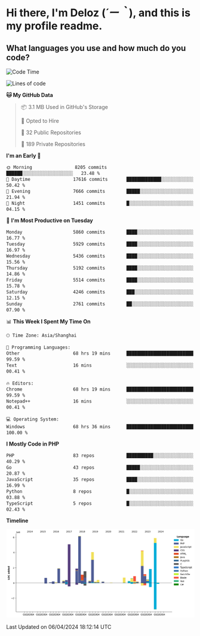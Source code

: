 # **Hi there, I'm Deloz (*´ー｀*), and this is my profile readme.**

## **What languages you use and how much do you code?**

<!--START_SECTION:waka-->
![Code Time](http://img.shields.io/badge/Code%20Time-3%2C704%20hrs%2012%20mins-blue)

![Lines of code](https://img.shields.io/badge/From%20Hello%20World%20I%27ve%20Written-40.7%20million%20lines%20of%20code-blue)

**🐱 My GitHub Data** 

> 📦 3.1 MB Used in GitHub's Storage 
 > 
> 💼 Opted to Hire
 > 
> 📜 32 Public Repositories 
 > 
> 🔑 189 Private Repositories 
 > 
**I'm an Early 🐤** 

```text
🌞 Morning                8205 commits        ██████░░░░░░░░░░░░░░░░░░░   23.48 % 
🌆 Daytime                17616 commits       █████████████░░░░░░░░░░░░   50.42 % 
🌃 Evening                7666 commits        █████░░░░░░░░░░░░░░░░░░░░   21.94 % 
🌙 Night                  1451 commits        █░░░░░░░░░░░░░░░░░░░░░░░░   04.15 % 
```
📅 **I'm Most Productive on Tuesday** 

```text
Monday                   5860 commits        ████░░░░░░░░░░░░░░░░░░░░░   16.77 % 
Tuesday                  5929 commits        ████░░░░░░░░░░░░░░░░░░░░░   16.97 % 
Wednesday                5436 commits        ████░░░░░░░░░░░░░░░░░░░░░   15.56 % 
Thursday                 5192 commits        ████░░░░░░░░░░░░░░░░░░░░░   14.86 % 
Friday                   5514 commits        ████░░░░░░░░░░░░░░░░░░░░░   15.78 % 
Saturday                 4246 commits        ███░░░░░░░░░░░░░░░░░░░░░░   12.15 % 
Sunday                   2761 commits        ██░░░░░░░░░░░░░░░░░░░░░░░   07.90 % 
```


📊 **This Week I Spent My Time On** 

```text
🕑︎ Time Zone: Asia/Shanghai

💬 Programming Languages: 
Other                    68 hrs 19 mins      █████████████████████████   99.59 % 
Text                     16 mins             ░░░░░░░░░░░░░░░░░░░░░░░░░   00.41 % 

🔥 Editors: 
Chrome                   68 hrs 19 mins      █████████████████████████   99.59 % 
Notepad++                16 mins             ░░░░░░░░░░░░░░░░░░░░░░░░░   00.41 % 

💻 Operating System: 
Windows                  68 hrs 36 mins      █████████████████████████   100.00 % 
```

**I Mostly Code in PHP** 

```text
PHP                      83 repos            ██████████░░░░░░░░░░░░░░░   40.29 % 
Go                       43 repos            █████░░░░░░░░░░░░░░░░░░░░   20.87 % 
JavaScript               35 repos            ████░░░░░░░░░░░░░░░░░░░░░   16.99 % 
Python                   8 repos             █░░░░░░░░░░░░░░░░░░░░░░░░   03.88 % 
TypeScript               5 repos             █░░░░░░░░░░░░░░░░░░░░░░░░   02.43 % 
```



**Timeline**

![Lines of Code chart](https://raw.githubusercontent.com/deloz/deloz/main/assets/bar_graph.png)


 Last Updated on 06/04/2024 18:12:14 UTC
<!--END_SECTION:waka-->

